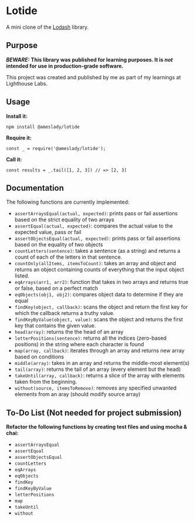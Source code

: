 # Lotide

A mini clone of the [Lodash](https://lodash.com) library.

## Purpose

**_BEWARE:_ This library was published for learning purposes. It is _not_ intended for use in production-grade software.**

This project was created and published by me as part of my learnings at Lighthouse Labs. 

## Usage

**Install it:**

`npm install @ameslady/lotide`

**Require it:**

`const _ = require('@ameslady/lotide');`

**Call it:**

`const results = _.tail([1, 2, 3]) // => [2, 3]`

## Documentation

The following functions are currently implemented:

* `assertArraysEqual(actual, expected)`: prints pass or fail assertions based on the strict equality of two arrays
* `assertEqual(actual, expected)`: compares the actual value to the expected value, pass or fail
* `assertObjectsEqual(actual, expected)`: prints pass or fail assertions based on the equality of two objects
* `countLetters(sentence)`: takes a sentence (as a string) and returns a count of each of the letters in that sentence.
* `countOnly(allItems, itemsToCount)`: takes an array and object and returns an object containing counts of everything that the input object listed.
* `eqArrays(arr1, arr2)`: function that takes in two arrays and returns true or false, based on a perfect match
* `eqObjects(obj1, obj2)`: compares object data to determine if they are equal
* `findKey(object, callback)`: scans the object and return the first key for which the callback returns a truthy value.
* `findKeyByValue(object, value)`: scans the object and returns the first key that contains the given value.
* `head(array)`: returns the the head of an array
* `letterPositions(sentence)`: returns all the indices (zero-based positions) in the string where each character is found
* `map(array, callback)`: iterates through an array and returns new array based on conditions
* `middle(array)`: takes in an array and returns the middle-most element(s)
* `tail(array)`: returns the tail of an array (every element but the head)
* `takeUntil(array, callback)`: returns a slice of the array with elements taken from the beginning. 
* `without(source, itemsToRemove)`: removes any specified unwanted elements from an aray (should modify source array)

## To-Do List (Not needed for project submission)

**Refactor the following functions by creating test files and using mocha & chai:**

* `assertArraysEqual` 
* `assertEqual` 
* `assertObjectsEqual`
* `countLetters`
* `eqArrays`
* `eqObjects`
* `findKey`
* `findKeyByValue`
* `letterPositions`
* `map`
* `takeUntil`
* `without`